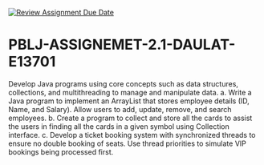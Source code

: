 [![Review Assignment Due Date](https://classroom.github.com/assets/deadline-readme-button-22041afd0340ce965d47ae6ef1cefeee28c7c493a6346c4f15d667ab976d596c.svg)](https://classroom.github.com/a/ValRlFX9)
# PBLJ-ASSIGNEMET-2.1-DAULAT-E13701
Develop Java programs using core concepts such as data structures, collections, and multithreading to manage and manipulate data.
a. Write a Java program to implement an ArrayList that stores employee details (ID, Name, and Salary). Allow users to add, update, remove, and search employees.
b. Create a program to collect and store all the cards to assist the users in finding all the cards in a given symbol using Collection interface.
c. Develop a ticket booking system with synchronized threads to ensure no double booking of seats. Use thread priorities to simulate VIP bookings being processed first.
